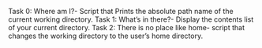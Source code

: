 Task 0: Where am I?- Script that Prints the absolute path name of the current working directory.
Task 1: What’s in there?- Display the contents list of your current directory.
Task 2: There is no place like home- script that changes the working directory to the user’s home directory.
